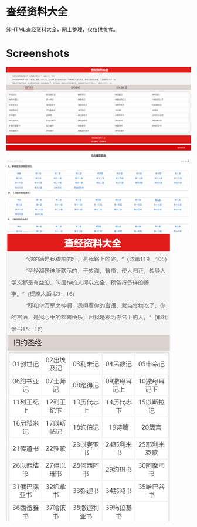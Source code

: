 # 查经资料大全
纯HTML查经资料大全，网上整理，仅仅供参考。
# Screenshots
![PC](/images/pc.png)
![PC2](/images/pc2.png)
![YD](/images/yd.png)

